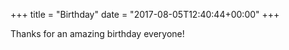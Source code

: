 +++
title = "Birthday"
date = "2017-08-05T12:40:44+00:00"
+++

Thanks for an amazing birthday everyone!
			